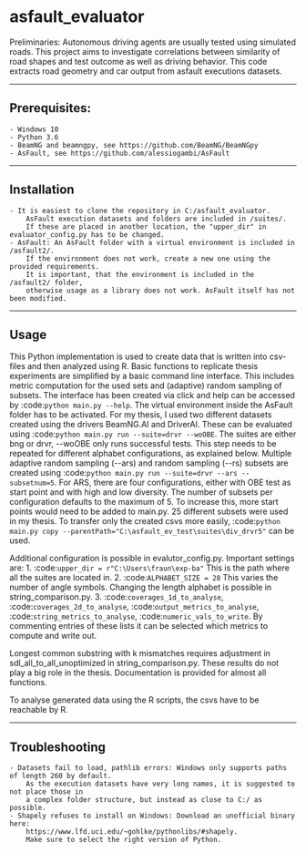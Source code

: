 # asfault_evaluator

Preliminaries:
    Autonomous driving agents are usually tested using simulated roads. 
    This project aims to investigate correlations between similarity of road shapes and test outcome as well as driving behavior.
    This code extracts road geometry and car output from asfault executions datasets. 
   
-------------- 
Prerequisites:
--------------
    - Windows 10
    - Python 3.6
    - BeamNG and beamngpy, see https://github.com/BeamNG/BeamNGpy
    - AsFault, see https://github.com/alessiogambi/AsFault
    
------------
Installation
------------
    - It is easiest to clone the repository in C:/asfault_evaluator. 
        AsFault execution datasets and folders are included in /suites/. 
        If these are placed in another location, the "upper_dir" in evaluator_config.py has to be changed.
    - AsFault: An AsFault folder with a virtual environment is included in /asfault2/. 
        If the environment does not work, create a new one using the provided requirements. 
        It is important, that the environment is included in the /asfault2/ folder, 
        otherwise usage as a library does not work. AsFault itself has not been modified.
    
-----
Usage
-----
This Python implementation is used to create data that is written into csv-files and then analyzed using R.
Basic functions to replicate thesis experiments are simplified by a basic command line interface. This includes metric computation for the used sets and (adaptive) random sampling of subsets.
The interface has been created via click and help can be accessed by :code:`python main.py --help`. The virtual environment inside the AsFault folder has to be activated.
For my thesis, I used two different datasets created using the drivers BeamNG.AI and DriverAI. These can be evaluated using :code:`python main.py run --suite=drvr --woOBE`. The suites are either bng or drvr, --woOBE only runs successful tests. This step needs to be repeated for different alphabet configurations, as explained below.
Multiple adaptive random sampling (--ars) and random sampling (--rs) subsets are created using :code:`python main.py run --suite=drvr --ars --subsetnum=5`. For ARS, there are four configurations, either with OBE test as start point and with high and low diversity. The number of subsets per configuration defaults to the maximum of 5. To increase this, more start points would need to be added to main.py.
25 different subsets were used in my thesis. To transfer only the created csvs more easily, :code:`python main.py copy --parentPath="C:\asfault_ev_test\suites\div_drvr5"` can be used. 

Additional configuration is possible in evalutor_config.py. Important settings are:
    1. :code:`upper_dir = r"C:\Users\fraun\exp-ba"` This is the path where all the suites are located in.
    2. :code:`ALPHABET_SIZE = 28` This varies the number of angle symbols. Changing the length alphabet is possible in string_comparison.py.
    3. :code:`coverages_1d_to_analyse`, :code:`coverages_2d_to_analyse`, :code:`output_metrics_to_analyse`, :code:`string_metrics_to_analyse`, :code:`numeric_vals_to_write`. By commenting entries of these lists it can be selected which metrics to compute and write out.
    
Longest common substring with k mismatches requires adjustment in sdl_all_to_all_unoptimized in string_comparison.py. These results do not play a big role in the thesis.
Documentation is provided for almost all functions.

To analyse generated data using the R scripts, the csvs have to be reachable by R.

---------------
Troubleshooting
---------------
    - Datasets fail to load, pathlib errors: Windows only supports paths of length 260 by default. 
        As the execution datasets have very long names, it is suggested to not place those in 
        a complex folder structure, but instead as close to C:/ as possible.
    - Shapely refuses to install on Windows: Download an unofficial binary here: 
        https://www.lfd.uci.edu/~gohlke/pythonlibs/#shapely. 
        Make sure to select the right version of Python.

